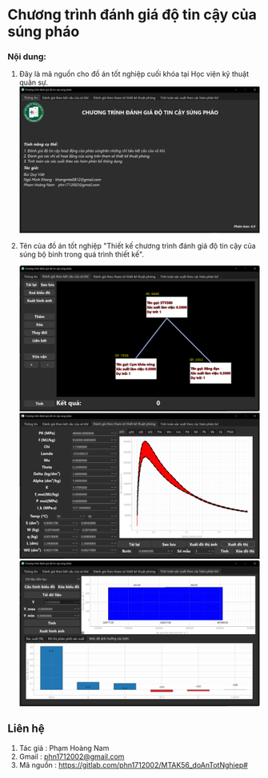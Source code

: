 # Chương trình đánh giá độ tin cậy của súng pháo

### Nội dung: 
1. Đây là mã nguồn cho đồ án tốt nghiệp cuối khóa tại Học viện kỹ thuật quân sự.
   ![Giao diện chính](_other/UI1.png)

2. Tên của đồ án tốt nghiệp "Thiết kế chương trình đánh giá độ tin cậy của súng bộ binh trong quá trình thiết kế".

   ![Tính toán theo kết cấu của vũ khí](_other/UI2.png)
   ![Tính toán theo tham số thuật phóng](_other/UI3.png)
   ![Tính toán xác suất](_other/UI4.png)

## Liên hệ
1. Tác giả : Phạm Hoàng Nam
2. Gmail : phn1712002@gmail.com
3. Mã nguồn : https://gitlab.com/phn1712002/MTAK56_doAnTotNghiep#
